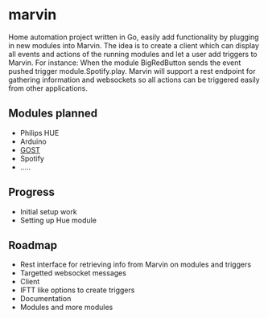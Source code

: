 # marvin
Home automation project written in Go, easily add functionality by plugging in new modules into Marvin. The idea is to create a client which can display all events and actions of the running modules and let a user add triggers to Marvin.
For instance: When the module BigRedButton sends the event pushed trigger module.Spotify.play. Marvin will support a rest endpoint for gathering information and websockets so all actions can be triggered easily from other applications. 

## Modules planned
- Philips HUE
- Arduino 
- [GOST](https://github.com/Geodan/gost)
- Spotify
- .....

## Progress
- Initial setup work
- Setting up Hue module

## Roadmap
- Rest interface for retrieving info from Marvin on modules and triggers
- Targetted websocket messages
- Client
- IFTT like options to create triggers
- Documentation
- Modules and more modules
